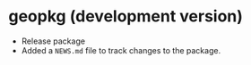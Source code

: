 # geopkg (development version)

* Release package
* Added a `NEWS.md` file to track changes to the package.
